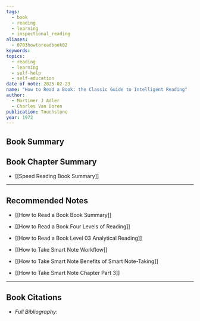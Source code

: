 ```yaml
---
tags:
  - book
  - reading
  - learning
  - inspectional_reading
aliases:
  - 0703howtoreadbook02
keywords: 
topics:
  - reading
  - learning
  - self-help
  - self-education
date of note: 2025-02-23
name: "How to Read a Book: the Classic Guide to Intelligent Reading"
author:
  - Mortimer J Adler
  - Charles Van Doren
publication: Touchstone
year: 1972
---
```


## Book Summary



## Book Chapter Summary


- [[Speed Reading Book Summary]]




-----------
##  Recommended Notes

- [[How to Read a Book Book Summary]]
- [[How to Read a Book Four Levels of Reading]]
- [[How to Read a Book Level 03 Analytical Reading]]




- [[How to Take Smart Note Workflow]]
- [[How to Take Smart Note Benefits of Smart Note-Taking]]
- [[How to Take Smart Note Chapter Part 3]]



----------
## Book Citations

- *Full Bibliography*:


